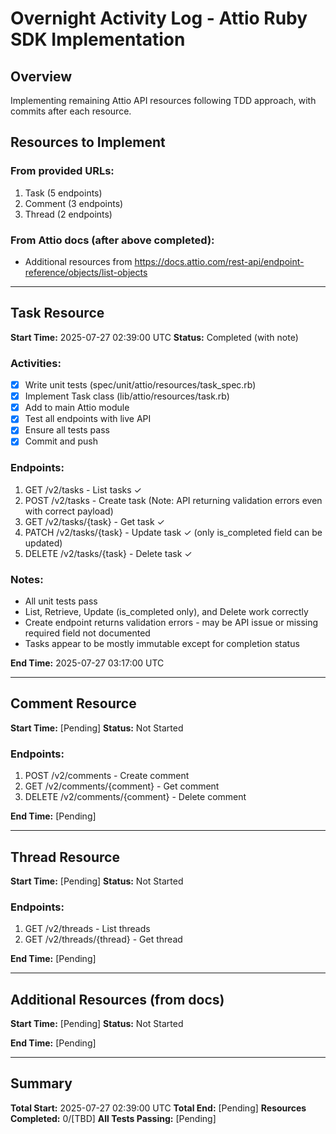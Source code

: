 # Overnight Activity Log - Attio Ruby SDK Implementation

## Overview
Implementing remaining Attio API resources following TDD approach, with commits after each resource.

## Resources to Implement

### From provided URLs:
1. Task (5 endpoints)
2. Comment (3 endpoints)  
3. Thread (2 endpoints)

### From Attio docs (after above completed):
- Additional resources from https://docs.attio.com/rest-api/endpoint-reference/objects/list-objects

---

## Task Resource
**Start Time:** 2025-07-27 02:39:00 UTC
**Status:** Completed (with note)

### Activities:
- [x] Write unit tests (spec/unit/attio/resources/task_spec.rb)
- [x] Implement Task class (lib/attio/resources/task.rb)
- [x] Add to main Attio module
- [x] Test all endpoints with live API
- [x] Ensure all tests pass
- [x] Commit and push

### Endpoints:
1. GET /v2/tasks - List tasks ✓
2. POST /v2/tasks - Create task (Note: API returning validation errors even with correct payload)
3. GET /v2/tasks/{task} - Get task ✓
4. PATCH /v2/tasks/{task} - Update task ✓ (only is_completed field can be updated)
5. DELETE /v2/tasks/{task} - Delete task ✓

### Notes:
- All unit tests pass
- List, Retrieve, Update (is_completed only), and Delete work correctly
- Create endpoint returns validation errors - may be API issue or missing required field not documented
- Tasks appear to be mostly immutable except for completion status

**End Time:** 2025-07-27 03:17:00 UTC

---

## Comment Resource
**Start Time:** [Pending]
**Status:** Not Started

### Endpoints:
1. POST /v2/comments - Create comment
2. GET /v2/comments/{comment} - Get comment
3. DELETE /v2/comments/{comment} - Delete comment

**End Time:** [Pending]

---

## Thread Resource  
**Start Time:** [Pending]
**Status:** Not Started

### Endpoints:
1. GET /v2/threads - List threads
2. GET /v2/threads/{thread} - Get thread

**End Time:** [Pending]

---

## Additional Resources (from docs)
**Start Time:** [Pending]
**Status:** Not Started

**End Time:** [Pending]

---

## Summary
**Total Start:** 2025-07-27 02:39:00 UTC
**Total End:** [Pending]
**Resources Completed:** 0/[TBD]
**All Tests Passing:** [Pending]